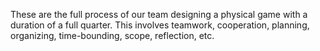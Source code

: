 These are the full process of our team designing a physical game with a duration of a full quarter. This involves teamwork, cooperation, planning, organizing, time-bounding, scope, reflection, etc.
